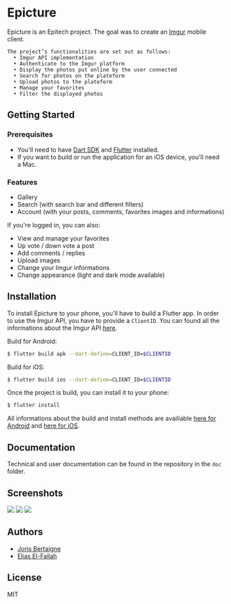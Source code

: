 # Epicture

Epicture is an Epitech project. The goal was to create an [Imgur](https://imgur.com) mobile client.

```
The project’s functionalities are set out as follows:
  • Imgur API implementation
  • Authenticate to the Imgur platform
  • Display the photos put online by the user connected
  • Search for photos on the plateform
  • Upload photos to the plateform
  • Manage your favorites
  • Filter the displayed photos
```

## Getting Started

### Prerequisites

- You'll need to have [Dart SDK](https://dart.dev/get-dart) and [Flutter](https://flutter.dev/docs/get-started/install) installed.
- If you want to build or run the application for an iOS device, you'll need a Mac.

### Features

- Gallery
- Search (with search bar and different filters)
- Account (with your posts, comments, favorites images and informations)

If you're logged in, you can also:

- View and manage your favorites
- Up vote / down vote a post
- Add comments / replies
- Upload images
- Change your Imgur informations
- Change appearance (light and dark mode available)

## Installation

To install Epicture to your phone, you'll have to build a Flutter app.
In order to use the Imgur API, you have to provide a `ClientID`.
You can found all the informations about the Imgur API [here](https://apidocs.imgur.com).

Build for Android:

```sh
$ flutter build apk --dart-define=CLIENT_ID=$CLIENTID
```

Build for iOS:

```sh
$ flutter build ios --dart-define=CLIENT_ID=$CLIENTID
```

Once the project is build, you can install it to your phone:

```sh
$ flutter install
```

All informations about the build and install methods are availiable [here for Android](https://flutter.dev/docs/deployment/android) and [here for iOS](https://flutter.dev/docs/deployment/ios).

## Documentation

Technical and user documentation can be found in the repository in the `doc` folder.

## Screenshots

![](./doc/images/gallery.png)
![](./doc/images/search.png)
![](./doc/images/settings.png)

## Authors

- [Joris Bertaigne](https://github.com/b-joris)
- [Elias El-Fallah](https://github.com/EliasElFallah)

## License

MIT

